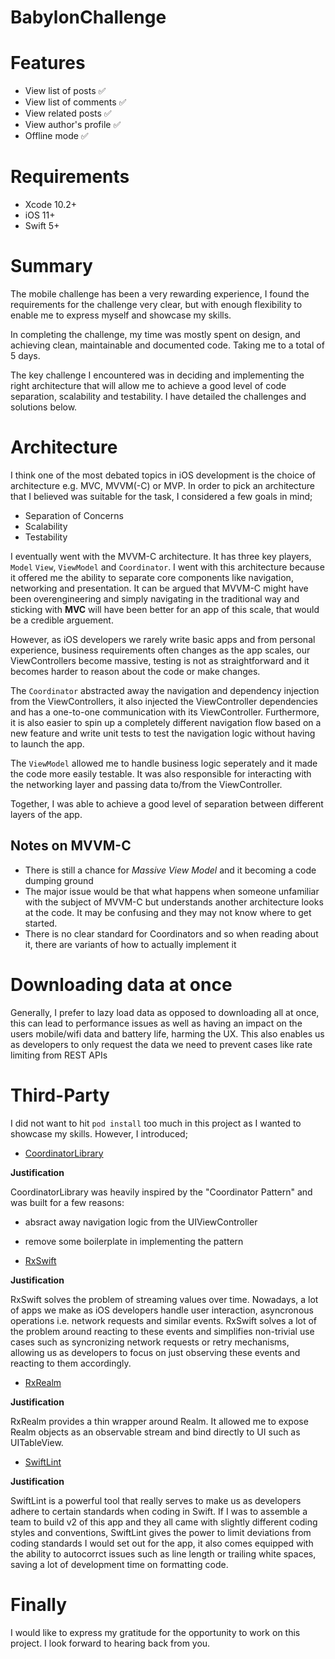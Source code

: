 # BabylonChallenge

# Features

- View list of posts ✅
- View list of comments ✅
- View related posts ✅
- View author's profile ✅
- Offline mode ✅

# Requirements

- Xcode 10.2+
- iOS 11+
- Swift 5+

# Summary 

The mobile challenge has been a very rewarding experience, I found the requirements for the challenge very clear, but with enough flexibility to enable me to express myself and showcase my skills. 

In completing the challenge, my time was mostly spent on design, and achieving clean, maintainable and documented code. Taking me to a total of 5 days.

The key challenge I encountered was in deciding and implementing the right architecture that will allow me to achieve a good level of code separation, scalability and testability. I have detailed the challenges and solutions below.

# Architecture

I think one of the most debated topics in iOS development is the choice of architecture e.g. MVC, MVVM(-C) or MVP. In order to pick an architecture that I believed was suitable for the task, I considered a few goals in mind;

- Separation of Concerns
- Scalability
- Testability

I eventually went with the MVVM-C architecture. It has three key players, ```Model``` ```View```, ```ViewModel``` and ```Coordinator```. I went with this architecture because it offered me the ability to separate core components like navigation, networking and presentation.
It can be argued that MVVM-C might have been overengineering and simply navigating in the traditional way and sticking with **MVC** will have been better for an app of this scale, that would be a credible arguement. 

However, as iOS developers we rarely write basic apps and from personal experience, business requirements often changes as the app scales, our ViewControllers become massive, testing is not as straightforward and it becomes harder to reason about the code or make changes.

The ```Coordinator``` abstracted away the navigation and dependency injection from the ViewControllers, it also injected the ViewController dependencies and has a one-to-one communication with its ViewController. Furthermore, it is also easier to spin up a completely different navigation flow based on a new feature and write unit tests to test the navigation logic without having to launch the app.

The ```ViewModel``` allowed me to handle business logic seperately and it made the code more easily testable. It was also responsible for interacting with the networking layer and passing data to/from the ViewController.

Together, I was able to achieve a good level of separation between different layers of the app.

## Notes on MVVM-C

- There is still a chance for *Massive View Model* and it becoming a code dumping ground
- The major issue would be that what happens when someone unfamiliar with the subject of MVVM-C but understands another architecture looks at the code. It may be confusing and they may not know where to get started.
- There is no clear standard for Coordinators and so when reading about it, there are variants of how to actually implement it

# Downloading data at once

Generally, I prefer to lazy load data as opposed to downloading all at once, this can lead to performance issues as well as having an impact on the users mobile/wifi data and battery life, harming the UX. This also enables us as developers to only request the data we need to prevent cases like rate limiting from REST APIs

# Third-Party

I did not want to hit ``` pod install ``` too much in this project as I wanted to showcase my skills. However, I introduced;

- [CoordinatorLibrary](https://github.com/kaunamohammed/CoordinatorLibrary)

**Justification**

CoordinatorLibrary was heavily inspired by the "Coordinator Pattern" and was built for a few reasons:

- absract away navigation logic from the UIViewController
- remove some boilerplate in implementing the pattern

- [RxSwift](https://github.com/ReactiveX/RxSwift)

**Justification**

RxSwift solves the problem of streaming values over time. Nowadays, a lot of apps we make as iOS developers handle user interaction, asyncronous operations i.e. network requests and similar events. RxSwift solves a lot of the problem around reacting to these events and simplifies non-trivial use cases such as syncronizing network requests or retry mechanisms, allowing us as developers to focus on just observing these events and reacting to them accordingly.

- [RxRealm](https://github.com/RxSwiftCommunity/RxRealm)

**Justification**

RxRealm provides a thin wrapper around Realm. It allowed me to expose Realm objects as an observable stream and bind directly to UI such as UITableView.

- [SwiftLint](https://github.com/realm/SwiftLint)

**Justification**

SwiftLint is a powerful tool that really serves to make us as developers adhere to certain standards when coding in Swift. If I was to assemble a team to build v2 of this app and they all came with slightly different coding styles and conventions, SwiftLint gives the power to limit deviations from coding standards I would set out for the app, it also comes equipped with the ability to autocorrct issues such as line length or trailing white spaces, saving a lot of development time on formatting code.

# Finally

I would like to express my gratitude for the opportunity to work on this project. I look forward to hearing back from you.
